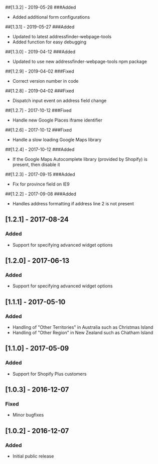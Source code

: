 ##[1.3.2] - 2019-05-28
###Added
- Added additional form configurations

##[1.3.1] - 2019-05-27
###Added
- Updated to latest addressfinder-webpage-tools
- Added function for easy debugging

##[1.3.0] - 2019-04-12
###Added
- Updated to use new addressfinder-webpage-tools npm package

##[1.2.9] - 2019-04-02
###Fixed
- Correct version number in code

##[1.2.8] - 2019-04-02
###Fixed
- Dispatch input event on address field change

##[1.2.7] - 2017-10-12
###Fixed
- Handle new Google Places iframe identifier

##[1.2.6] - 2017-10-12
###Fixed
- Handle a slow loading Google Maps library

##[1.2.4] - 2017-10-12
###Added
- If the Google Maps Autocomplete library (provided by Shopify) is present, then disable it

##[1.2.3] - 2017-09-15
###Added
- Fix for province field on IE9

##[1.2.2] - 2017-09-08
###Added
- Handles address formatting if address line 2 is not present

## [1.2.1] - 2017-08-24
### Added
- Support for specifying advanced widget options

## [1.2.0] - 2017-06-13
### Added
- Support for specifying advanced widget options

## [1.1.1] - 2017-05-10
### Added
- Handling of "Other Territories" in Australia such as Christmas Island
- Handling of "Other Region" in New Zealand such as Chatham Island

## [1.1.0] - 2017-05-09
### Added
- Support for Shopify Plus customers

## [1.0.3] - 2016-12-07
### Fixed
- Minor bugfixes

## [1.0.2] - 2016-12-07
### Added
- Initial public release
